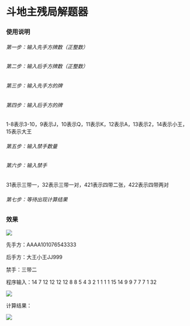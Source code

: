 # 斗地主残局解题器
### 使用说明
###### 第一步：输入先手方牌数（正整数）
###### 第二步：输入后手方牌数（正整数）
###### 第三步：输入先手方的牌
###### 第四步：输入后手方的牌
1-8表示3-10，9表示J，10表示Q，11表示K，12表示A，13表示2，14表示小王，15表示大王
###### 第五步：输入禁手数量
###### 第六步：输入禁手
31表示三带一，32表示三带一对，421表示四带二张，422表示四带两对
###### 第七步：等待出现计算结果
### 效果

![](http://xiaochengjiaoyu.oss-cn-hangzhou.aliyuncs.com/pub/CLH-3.png)

先手方：AAAA101076543333

后手方：大王小王JJ999

禁手：三带二

程序输入：14 7 12 12 12 12 8 8 5 4 3 2 1 1 1 1 15 14 9 9 7 7 7 1 32

![](http://xiaochengjiaoyu.oss-cn-hangzhou.aliyuncs.com/pub/CLH-1.png)

计算结果：

![](http://xiaochengjiaoyu.oss-cn-hangzhou.aliyuncs.com/pub/CLH-2.png)
